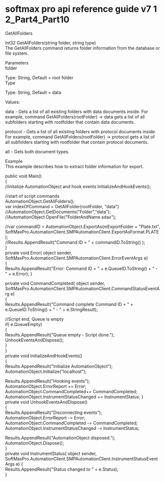 # softmax pro api reference guide v7 1 2\_Part4\_Part10

GetAllFolders

Int32 GetAllFolders(string folder, string type)\
The GetAllFolders command returns folder information from the database or file system.

Parameters\
folder

Type: String, Default = root folder\
Type

Type: String, Default = data

Values:

data - Gets a list of all existing folders with data documents inside. For example, command GetAllFolders(rootFolder) -> data gets a list of all subfolders starting with rootfolder that contain data documents.

protocol - Gets a list of all existing folders with protocol documents inside. For example, command GetAllFolders(rootFolder) -> protocol gets a list of all subfolders starting with rootfolder that contain protocol documents.

all - Gets both document types.

Example\
This example describes how to extract folder information for export.

public void Main()\
{\
//initalize AutomationObject and hook events InitializeAndHookEvents();

//start of script commands\
AutomationObject.GetAllFolders();\
var indexOfCommand = GetAllFolder(rootFolder, "data") //AutomationObject.GetDocuments("Folder","data"); //AutomationObject.OpenFile("FolderAndName.sdax");

//var commandID = AutomationObject.ExportAs(mExportFolder + "Plate.txt",\
SoftMaxPro.AutomationClient.SMPAutomationClient.ExportAsFormat.PLATE );\
//Results.AppendResult("Command ID = " + commandID.ToString() );\
}\
private void Error( object sender,\
SoftMaxPro.AutomationClient.SMPAutomationClient.ErrorEventArgs e)\
{\
Results.AppendResult("Error: Command ID = " + e.QueueID.ToString() + " - " + e.Error); }

private void CommandCompleted( object sender,\
SoftMaxPro.AutomationClient.SMPAutomationClient.CommandStatusEventArg e)\
{\
Results.AppendResult("Command complete Command ID = " + e.QueueID.ToString() + " - " + e.StringResult);

//Script end, Queue is empty\
if( e.QueueEmpty)\
{\
Results.AppendResult("Queue empty - Script done."); UnhookEventsAndDispose();\
}\
}\
private void InitializeAndHookEvents()\
{\
Results.AppendResult("Initialize AutomationObject"); AutomationObject.Initialize("localhost");

Results.AppendResult("Hooking events");\
AutomationObject.ErrorReport += Error;\
AutomationObject.CommandCompleted+= CommandCompleted;\
AutomationObject.InstrumentStatusChanged += InstrumentStatus; }\
private void UnhookEventsAndDispose()\
{\
Results.AppendResult("Disconnecting events");\
AutomationObject.ErrorReport -= Error;\
AutomationObject.CommandCompleted -= CommandCompleted;\
AutomationObject.InstrumentStatusChanged -= InstrumentStatus;

Results.AppendResult("AutomationObject disposed.");\
AutomationObject.Dispose();\
}\
private void InstrumentStatus( object sender,\
SoftMaxPro.AutomationClient.SMPAutomationClient.InstrumentStatusEventArgs e) {\
Results.AppendResult("Status changed to " + e.Status);\
}

